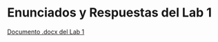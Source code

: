 # Enunciados y Respuestas del Lab 1

[Documento .docx del Lab 1](https://docs.google.com/document/d/1pLA5UNLRLvYMHlbG6ETrfiprflstB_9w/edit?usp=sharing&ouid=112202134691698638950&rtpof=true&sd=true "Documento ")
